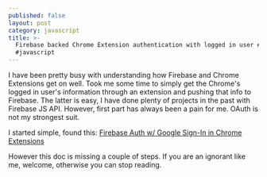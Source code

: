 ```yaml
---
published: false
layout: post
category: javascript
title: >-
  Firebase backed Chrome Extension authentication with logged in user #firebase
  #javascript
---
```

I have been pretty busy with understanding how Firebase and Chrome Extensions get on well.
Took me some time to simply get the Chrome's logged in user's information through an extension and pushing that info to Firebase. The latter is easy, I have done plenty of projects in the past with Firebase JS API. However, first part has always been a pain for me. OAuth is not my strongest suit.

I started simple, found this:
[Firebase Auth w/ Google Sign-In in Chrome Extensions](https://github.com/firebase/quickstart-js/tree/master/auth/chromextension)

However this doc is missing a couple of steps. If you are an ignorant like me, welcome, otherwise you can stop reading.

